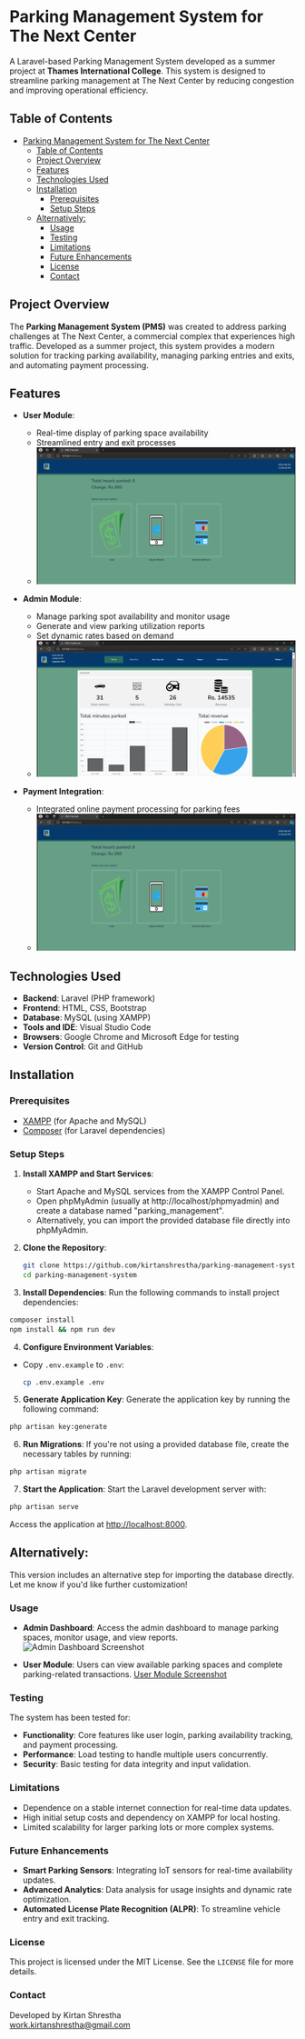 # Parking Management System for The Next Center

A Laravel-based Parking Management System developed as a summer project at **Thames International College**. This system is designed to streamline parking management at The Next Center by reducing congestion and improving operational efficiency.

## Table of Contents
- [Parking Management System for The Next Center](#parking-management-system-for-the-next-center)
  - [Table of Contents](#table-of-contents)
  - [Project Overview](#project-overview)
  - [Features](#features)
  - [Technologies Used](#technologies-used)
  - [Installation](#installation)
    - [Prerequisites](#prerequisites)
    - [Setup Steps](#setup-steps)
  - [Alternatively:](#alternatively)
    - [Usage](#usage)
    - [Testing](#testing)
    - [Limitations](#limitations)
    - [Future Enhancements](#future-enhancements)
    - [License](#license)
    - [Contact](#contact)

## Project Overview

The **Parking Management System (PMS)** was created to address parking challenges at The Next Center, a commercial complex that experiences high traffic. Developed as a summer project, this system provides a modern solution for tracking parking availability, managing parking entries and exits, and automating payment processing.

## Features

- **User Module**:
  - Real-time display of parking space availability
  - Streamlined entry and exit processes
  - ![User Module Screenshot](public/img/readme/pay.jpg)

- **Admin Module**:
  - Manage parking spot availability and monitor usage
  - Generate and view parking utilization reports
  - Set dynamic rates based on demand
  - ![Admin Dashboard Screenshot](public/img/readme/dash.jpg)

- **Payment Integration**:
  - Integrated online payment processing for parking fees
  - ![Payment Processing Screenshot](public/img/readme/pay.jpg)

## Technologies Used

- **Backend**: Laravel (PHP framework)
- **Frontend**: HTML, CSS, Bootstrap
- **Database**: MySQL (using XAMPP)
- **Tools and IDE**: Visual Studio Code
- **Browsers**: Google Chrome and Microsoft Edge for testing
- **Version Control**: Git and GitHub

## Installation

### Prerequisites
- [XAMPP](https://www.apachefriends.org/index.html) (for Apache and MySQL)
- [Composer](https://getcomposer.org/) (for Laravel dependencies)

### Setup Steps
1. **Install XAMPP and Start Services**:
   - Start Apache and MySQL services from the XAMPP Control Panel.
   - Open phpMyAdmin (usually at http://localhost/phpmyadmin) and create a database named "parking_management".
   - Alternatively, you can import the provided database file directly into phpMyAdmin.

2. **Clone the Repository**:
   ```bash
   git clone https://github.com/kirtanshrestha/parking-management-system.git
   cd parking-management-system
    ```
 3. **Install Dependencies**:
Run the following commands to install project dependencies:
```bash
composer install
npm install && npm run dev
```
 4. **Configure Environment Variables**:
- Copy `.env.example` to `.env`:
  ```bash
  cp .env.example .env

5. **Generate Application Key**:
Generate the application key by running the following command:
```bash
php artisan key:generate
```
6. **Run Migrations**:
If you're not using a provided database file, create the necessary tables by running:
```bash
php artisan migrate
```
 7. **Start the Application**:
Start the Laravel development server with:
```bash
php artisan serve
```
Access the application at [http://localhost:8000](http://localhost:8000).


## Alternatively: 
  This version includes an alternative step for importing the database directly. Let me know if you'd like further customization!


### Usage
- **Admin Dashboard**: Access the admin dashboard to manage parking spaces, monitor usage, and view reports.
    ![Admin Dashboard Screenshot](path/to/your/screenshot/admin-dashboard.png)

- **User Module**: Users can view available parking spaces and complete parking-related transactions.
    [User Module Screenshot](path/to/your/screenshot/user-module.png)

### Testing
The system has been tested for:
- **Functionality**: Core features like user login, parking availability tracking, and payment processing.
- **Performance**: Load testing to handle multiple users concurrently.
- **Security**: Basic testing for data integrity and input validation.

### Limitations
- Dependence on a stable internet connection for real-time data updates.
- High initial setup costs and dependency on XAMPP for local hosting.
- Limited scalability for larger parking lots or more complex systems.

### Future Enhancements
- **Smart Parking Sensors**: Integrating IoT sensors for real-time availability updates.
- **Advanced Analytics**: Data analysis for usage insights and dynamic rate optimization.
- **Automated License Plate Recognition (ALPR)**: To streamline vehicle entry and exit tracking.

### License
This project is licensed under the MIT License. See the `LICENSE` file for more details.

### Contact
Developed by Kirtan Shrestha   
[work.kirtanshrestha@gmail.com](mailto:work.kirtanshrestha@gmail.com)

